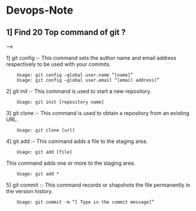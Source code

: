 # Devops-Note

## 1] Find 20 Top command of git ? 

-->  

1] git config :- This command sets the author name and email address respectively to be used with your commits.

        Usage: git config –global user.name “[name]”
        Usage: git config –global user.email “[email address]” 

2] git init :- This command is used to start a new repository.

        Usage: git init [repository name]

3] git clone :- This command is used to obtain a repository from an existing URL.

        Usage: git clone [url]  

4] git add :- This command adds a file to the staging area.

        Usage: git add [file]  
 This command adds one or more to the staging area.

        Usage: git add *  

5] git commit :- This command records or shapshots the file permanently in the version history.

        Usage: git commit -m “[ Type in the commit message]”

  

